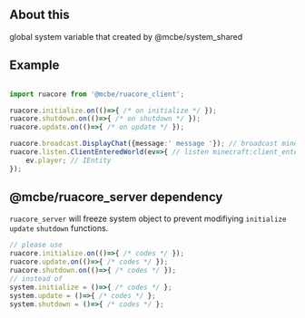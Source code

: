 
## About this
global system variable that created by @mcbe/system_shared

## Example

```ts

import ruacore from '@mcbe/ruacore_client';

ruacore.initialize.on(()=>{ /* on initialize */ });
ruacore.shutdown.on(()=>{ /* on shutdown */ });
ruacore.update.on(()=>{ /* on update */ });

ruacore.broadcast.DisplayChat({message:' message '}); // broadcast minecraft:display_chat event
ruacore.listen.ClientEnteredWorld(ev=>{ // listen minecraft:client_enter_world event
    ev.player; // IEntity
});

```

## @mcbe/ruacore_server dependency
`ruacore_server` will freeze system object to prevent modifiying `initialize` `update` `shutdown` functions.  
```ts
// please use
ruacore.initialize.on(()=>{ /* codes */ });
ruacore.update.on(()=>{ /* codes */ });
ruacore.shutdown.on(()=>{ /* codes */ });
// instead of 
system.initialize = ()=>{ /* codes */ };
system.update = ()=>{ /* codes */ };
system.shutdown = ()=>{ /* codes */ };
```